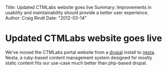 Title: Updated CTMLabs website goes live
Summary: Improvements in usability and maintainability should provide a better user experience.
Author: Craig Rindt
Date: "2012-03-14"

# Updated CTMLabs website goes live

We've moved the CTMLabs portal website from a [drupal] install to
[nesta].  Nesta, a ruby-based content management system designed for
mostly static content fits our use-case much better than php-based
drupal.

[drupal]: http://drupal.org
[nesta]: http://nestacms.com
